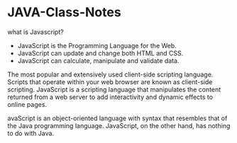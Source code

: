# JAVA-Class-Notes

what is Javascript?

- JavaScript is the Programming Language for the Web.
- JavaScript can update and change both HTML and CSS.
- JavaScript can calculate, manipulate and validate data.

The most popular and extensively used client-side scripting language. Scripts that operate within your web browser are known as client-side scripting. JavaScript is a scripting language that manipulates the content returned from a web server to add interactivity and dynamic effects to online pages.

avaScript is an object-oriented language with syntax that resembles that of the Java programming language. JavaScript, on the other hand, has nothing to do with Java.

